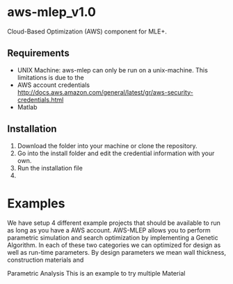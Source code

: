 aws-mlep_v1.0
=============

Cloud-Based Optimization (AWS) component for MLE+.

Requirements
------------
* UNIX Machine: aws-mlep can only be run on a unix-machine. This limitations is due to the 
* AWS account credentials http://docs.aws.amazon.com/general/latest/gr/aws-security-credentials.html
* Matlab  

Installation
------------
1. Download the folder into your machine or clone the repository. 
2. Go into the install folder and edit the credential information with your own. 
3. Run the installation file 
4. 


Examples
========
We have setup 4 different example projects that should be available to run as long as you have a AWS account. AWS-MLEP allows you to perform parametric simulation and search optimization by implementing a Genetic Algorithm. In each of these two categories we can optimized for design as well as run-time parameters. By design parameters we mean wall thickness, construction materials and  
 

Parametric Analysis
This is an example to try multiple Material


